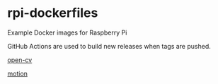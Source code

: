 # rpi-dockerfiles

Example Docker images for Raspberry Pi

GitHub Actions are used to build new releases when tags are pushed.

[open-cv](open-cv/README.md)

[motion](motion/README.md)


